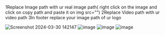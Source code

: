   1Replace Image path with ur real image path( right click on the image and click on  copy path and paste it on img src="") 
  2Replace Video path with ur video path 
  3In footer replace your image path of ur logo

![Screenshot 2024-03-30 142147](https://github.com/PrathamM16/Event_management_website/assets/121935421/74350b08-3301-4d9a-954b-ee86c51c1b2c)
![image](https://github.com/PrathamM16/Event_management_website/assets/121935421/add4494e-35da-4816-8cce-fa2655dc7173)
![image](https://github.com/PrathamM16/Event_management_website/assets/121935421/e1b1c590-d25b-4d3f-980c-d1229ad67072)
![image](https://github.com/PrathamM16/Event_management_website/assets/121935421/9e23217f-dac1-49a5-b904-1ffbd55b605d)


